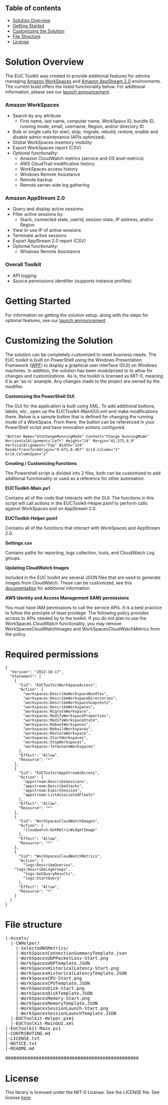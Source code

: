 ## Table of contents

- [Solution Overview](#solution-overview)
- [Getting Started](#getting-started)
- [Customizing the Solution](#customizing-the-solution)
- [File Structure](#file-structure)
- [License](#license)

<a name="solution-overview"></a>
# Solution Overview
The EUC Toolkit was created to provide additional features for admins managing [Amazon WorkSpaces](https://docs.aws.amazon.com/workspaces/latest/adminguide/amazon-workspaces.html) and [Amazon AppStream 2.0](https://docs.aws.amazon.com/appstream2/latest/developerguide/what-is-appstream.html) environments. The current build offers the listed functionality below. For additional information, please see our [launch announcement](https://aws.amazon.com/blogs/desktop-and-application-streaming/euc-toolkit/).

### Amazon WorkSpaces
- Search by any attribute
    - First name, last name, computer name, WorkSpace ID, bundle ID, running mode, email, username, Region, and/or directory ID
- Bulk or single calls for start, stop, migrate, rebuild, restore, enable and disable admin maintenance (APIs optimized).
- Global WorkSpaces inventory visibility 
- Export WorkSpaces report (CSV)
- Optional functionality:
    - Amazon CloudWatch metrics (service and OS level metrics)
    - AWS CloudTrail modification history
    - WorkSpaces access history
    - Windows Remote Assistance
    - Remote backup
    - Remote server-side log gathering

### Amazon AppStream 2.0
- Query and display active sessions
- Filter active sessions by:
    - Stack, connected state, userId, session state, IP address, and/or Region
- View in-use IP of active sessions
- Terminate active sessions
- Export AppStream 2.0 report (CSV)
- Optional functionality:
    - Windows Remote Assistance

### Overall Toolkit
- API logging
- Source permissions identifier (supports instance profiles) 


<a name="getting-started"></a>
# Getting Started
For information on getting the solution setup, along with the steps for optional features, see our [launch announcement](https://aws.amazon.com/blogs/desktop-and-application-streaming/euc-toolkit/).


<a name="aws-solutions-constructs"></a><a name="customizing-the-solution"></a>
# Customizing the Solution
The solution can be completely customized to meet business needs. The EUC toolkit is built on PowerShell using the Windows Presentation Framework ([WPF](https://learn.microsoft.com/en-us/visualstudio/designers/getting-started-with-wpf?view=vs-2022)) to display a graphical user interface (GUI) on Windows machines. In addition, the solution has been modularized to to allow for changes and customizations. As is, the toolkit is licensed as MIT-0, meaning it is an 'as-is' example. Any changes made to the project are owned by the modifier. 

**Customizing the PowerShell GUI**

The GUI for the application is built using XML. To add additional buttons, labels, etc., open up the EUCToolkit-MainGUI.xml and make modifications there. Below is a sample button that is defined for changing the running mode of a WorkSpace. From there, the button can be referenced in your PowerShell script and have invocation actions configured. 

`
"Button Name="btnChangeRunningMode" Content="Change RunningMode" HorizontalAlignment="Left" Height="24" Margin="41,575,0,0" VerticalAlignment="Top" Width="124" RenderTransformOrigin="0.671,0.467" Grid.Column="1" Grid.ColumnSpan="2"
`

**Creating / Customizing Functions**

The Powershell script is divided into 2 files, both can be customized to add additional functionality or used as a reference for other automation.

**EUCToolkit-Main.ps1**

Contains all of the code that interacts with the GUI. The functions in this script will call actions in the EUCToolkit-Helper.psm1 to perform calls against WorkSpaces and on AppStream 2.0.

**EUCToolkit-Helper.psm1**

Contains all of the functions that interact with WorkSpaces and AppStream 2.0.

**Settings.csv**

Contains paths for reporting, logs collection, tools, and CloudWatch Log groups.

**Updating CloudWatch Images**

Included in the EUC toolkit are several JSON files that are used to generate images from CloudWatch. These can be customized, see this [documentation](https://docs.aws.amazon.com/AmazonCloudWatch/latest/monitoring/CloudWatch-metric-streams-formats-json.html) for additional information.

**AWS Identity and Access Management (IAM) permissions**

You must have IAM permissions to call the service APIs. It is a best practice to follow the principle of least privilege. The following policy provides access to APIs needed by to the toolkit. If you do not plan to use the WorkSpaces CloudWatch functionality, you may remove WorkSpacesCloudWatchImages and WorkSpacesCloudWatchMetrics from the policy

<a name="Required-permissions"></a>
# Required permissions

```
{
  "Version": "2012-10-17",
  "Statement": [
    {
      "Sid": "EUCToolkitWorkSpaceAccess",
      "Action": [
        "workspaces:DescribeWorkspaceBundles",
        "workspaces:DescribeWorkspaceDirectories",
        "workspaces:DescribeWorkspaceSnapshots",
        "workspaces:DescribeWorkspaces",
        "workspaces:MigrateWorkspace",
        "workspaces:ModifyWorkspaceProperties",
        "workspaces:ModifyWorkspaceState",
        "workspaces:RebootWorkspaces",
        "workspaces:RebuildWorkspaces",
        "workspaces:RestoreWorkspace",
        "workspaces:StartWorkspaces",
        "workspaces:StopWorkspaces",
        "workspaces:TerminateWorkspaces"
      ],
      "Effect": "Allow",
      "Resource": "*"
    },
    {
      "Sid": "EUCToolkitAppStream2Access",
      "Action": [
        "appstream:DescribeSessions",
        "appstream:DescribeStacks",
        "appstream:ExpireSession",
        "appstream:ListAssociatedFleets"
      ],
      "Effect": "Allow",
      "Resource": "*"
    },
    {
      "Sid": "WorkSpacesCloudWatchImages",
      "Action": [
        "cloudwatch:GetMetricWidgetImage"
      ],
      "Effect": "Allow",
      "Resource": "*"
    },
    {
      "Sid": "WorkSpacesCloudWatchMetrics",
      "Action": [
        "logs:DescribeQueries",
	"logs:DescribeLogGroups",
        "logs:GetQueryResults",
        "logs:StartQuery"
      ],
      "Effect": "Allow",
      "Resource": "*"
    }
  ]
}
```

<a name="file-structure"></a>
# File structure

<pre>
|-Assets/
  |-CWHelper/
    |-SelectedWSMetrics/
    |-WorkSpacesConnectionSummaryTemplate.json
    |-WorkSpacesUDPPacketLoss-Start.png
    |-WorkSpacesUDPTemplate.JSON
    |-WorkSpacesHistoricalLatency-Start.png
    |-WorkSpacesHistoricalLatencyTemplate.JSON
    |-WorkSpacesCPU-Start.png
    |-WorkSpacesCPUTemplate.JSON
    |-WorkSpacesDisk-Start.png
    |-WorkSpacesDiskTemplate.JSON
    |-WorkSpacesMemory-Start.png
    |-WorkSpacesMemoryTemplate.JSON
    |-WorkSpacesSessionLaunch-Start.png
    |-WorkSpacesSessionLaunchTemplate.JSON
  |-EUCToolkit-Helper.psm1
  |-EUCToolkit-MainGUI.xml
|-EUCToolkit-Main.ps1
|-CONTRIBUTING.md
|-LICENSE.txt
|-NOTICE.txt
|-README.md
</pre>


################################################

<a name="license"></a>
# License

This library is licensed under the MIT-0 License. See the LICENSE file.
See license [here](https://github.com/aws-samples/euc-toolkit/blob/main/LICENSE).